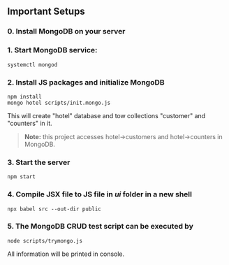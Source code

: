 ## Important Setups
### 0. Install MongoDB on your server
### 1. Start MongoDB service:
```
systemctl mongod
```
### 2. Install JS packages and initialize MongoDB
```
npm install
mongo hotel scripts/init.mongo.js
```
This will create "hotel" database and tow collections "customer" and "counters" in it.
> **Note:** this project accesses hotel->customers and hotel->counters in MongoDB. 

### 3. Start the server
```
npm start
```

### 4. Compile JSX file to JS file in *ui* folder in a new shell
```
npx babel src --out-dir public
```

### 5. The MongoDB CRUD test script can be executed by
```
node scripts/trymongo.js
```
All information will be printed in console.
